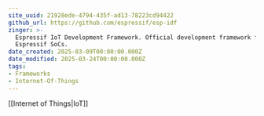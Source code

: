 ```yaml
---
site_uuid: 21928ede-4794-435f-ad13-78223cd94422
github_url: https://github.com/espressif/esp-idf
zinger: >-
  Espressif IoT Development Framework. Official development framework for
  Espressif SoCs.
date_created: 2025-03-09T00:00:00.000Z
date_modified: 2025-03-24T00:00:00.000Z
tags:
- Frameworks
- Internet-Of-Things
---
```







[[Internet of Things|IoT]]
